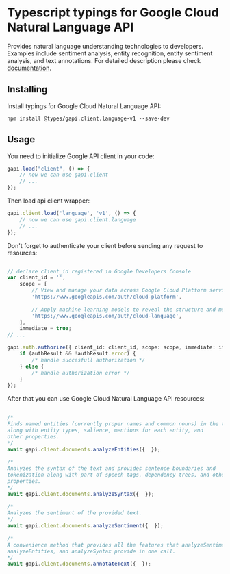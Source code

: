# Typescript typings for Google Cloud Natural Language API
Provides natural language understanding technologies to developers. Examples include sentiment analysis, entity recognition, entity sentiment analysis, and text annotations.
For detailed description please check [documentation](https://cloud.google.com/natural-language/).

## Installing

Install typings for Google Cloud Natural Language API:
```
npm install @types/gapi.client.language-v1 --save-dev
```

## Usage

You need to initialize Google API client in your code:
```typescript
gapi.load("client", () => { 
    // now we can use gapi.client
    // ... 
});
```

Then load api client wrapper:
```typescript
gapi.client.load('language', 'v1', () => {
    // now we can use gapi.client.language
    // ... 
});
```

Don't forget to authenticate your client before sending any request to resources:
```typescript

// declare client_id registered in Google Developers Console
var client_id = '',
    scope = [     
        // View and manage your data across Google Cloud Platform services
        'https://www.googleapis.com/auth/cloud-platform',
    
        // Apply machine learning models to reveal the structure and meaning of text
        'https://www.googleapis.com/auth/cloud-language',
    ],
    immediate = true;
// ...

gapi.auth.authorize({ client_id: client_id, scope: scope, immediate: immediate }, authResult => {
    if (authResult && !authResult.error) {
        /* handle succesfull authorization */
    } else {
        /* handle authorization error */
    }
});            
```

After that you can use Google Cloud Natural Language API resources:

```typescript 
    
/* 
Finds named entities (currently proper names and common nouns) in the text
along with entity types, salience, mentions for each entity, and
other properties.  
*/
await gapi.client.documents.analyzeEntities({  }); 
    
/* 
Analyzes the syntax of the text and provides sentence boundaries and
tokenization along with part of speech tags, dependency trees, and other
properties.  
*/
await gapi.client.documents.analyzeSyntax({  }); 
    
/* 
Analyzes the sentiment of the provided text.  
*/
await gapi.client.documents.analyzeSentiment({  }); 
    
/* 
A convenience method that provides all the features that analyzeSentiment,
analyzeEntities, and analyzeSyntax provide in one call.  
*/
await gapi.client.documents.annotateText({  });
```